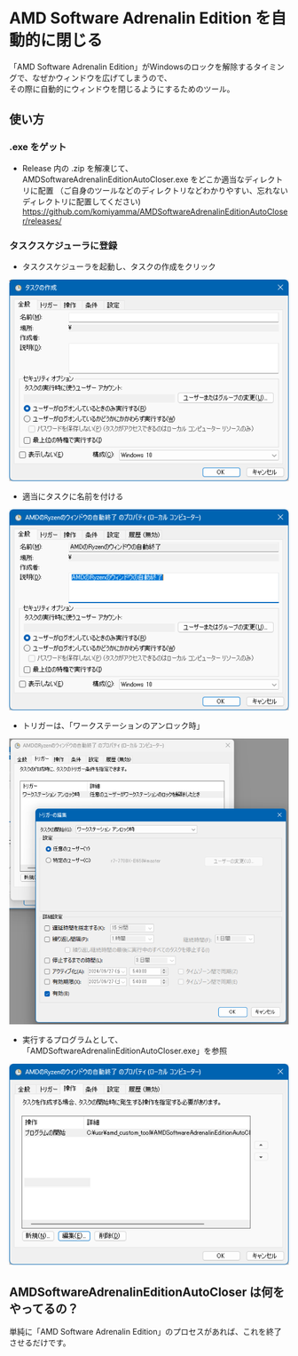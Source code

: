 # AMD Software Adrenalin Edition を自動的に閉じる

「AMD Software Adrenalin Edition」がWindowsのロックを解除するタイミングで、なぜかウィンドウを広げてしまうので、  
その際に自動的にウィンドウを閉じるようにするためのツール。

## 使い方

### .exe をゲット

- Release 内の .zip を解凍じて、AMDSoftwareAdrenalinEditionAutoCloser.exe をどこか適当なディレクトリに配置
  （ご自身のツールなどのディレクトリなどわかりやすい、忘れないディレクトリに配置してください)
  https://github.com/komiyamma/AMDSoftwareAdrenalinEditionAutoCloser/releases/

### タスクスケジューラに登録

- タスクスケジューラを起動し、タスクの作成をクリック

![1.png](1.png)

- 適当にタスクに名前を付ける

![2.png](2.png)

- トリガーは、「ワークステーションのアンロック時」

![3.png](3.png)

- 実行するプログラムとして、「AMDSoftwareAdrenalinEditionAutoCloser.exe」を参照

![4.png](4.png)



## AMDSoftwareAdrenalinEditionAutoCloser は何をやってるの？

単純に「AMD Software Adrenalin Edition」のプロセスがあれば、これを終了させるだけです。